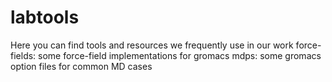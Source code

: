 # labtools
Here you can find tools and resources we frequently use in our work
force-fields: some force-field implementations for gromacs
mdps: some gromacs option files for common MD cases

